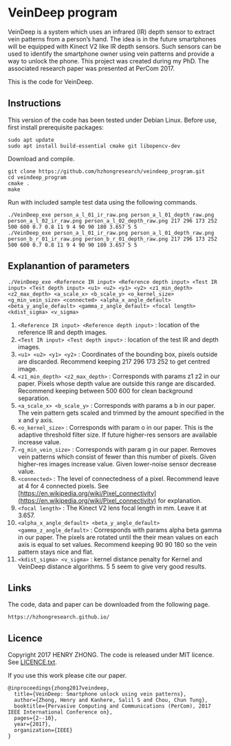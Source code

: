 # VeinDeep program
VeinDeep is a system which uses an infrared (IR) depth sensor to extract vein patterns from a person’s hand. The idea is in the future smartphones will be equipped with Kinect V2 like IR depth sensors. Such sensors can be used to identify the smartphone owner using vein patterns and provide a way to unlock the phone. This project was created during my PhD. The associated research paper was presented at PerCom 2017.

This is the code for VeinDeep.

## Instructions
This version of the code has been tested under Debian Linux. Before use, first install prerequisite packages:

```
sudo apt update
sudo apt install build-essential cmake git libopencv-dev
```

Download and compile.

```
git clone https://github.com/hzhongresearch/veindeep_program.git
cd veindeep_program
cmake .
make
```

Run with included sample test data using the following commands.

```
./VeinDeep_exe person_a_l_01_ir_raw.png person_a_l_01_depth_raw.png person_a_l_02_ir_raw.png person_a_l_02_depth_raw.png 217 296 173 252 500 600 0.7 0.8 11 9 4 90 90 180 3.657 5 5
./VeinDeep_exe person_a_l_01_ir_raw.png person_a_l_01_depth_raw.png person_b_r_01_ir_raw.png person_b_r_01_depth_raw.png 217 296 173 252 500 600 0.7 0.8 11 9 4 90 90 180 3.657 5 5
```

## Explanantion of parameters
```
./VeinDeep_exe <Reference IR input> <Reference depth input> <Test IR input> <Test depth input> <u1> <u2> <y1> <y2> <z1_min_depth> <z2_max_depth> <a_scale_x> <b_scale_y> <o_kernel_size> <g_min_vein_size> <connected> <alpha_x_angle_default> <beta_y_angle_default> <gamma_z_angle_default> <focal length> <kdist_sigma> <v_sigma>
```

1. ```<Reference IR input> <Reference depth input>``` : location of the reference IR and depth images.
2. ```<Test IR input> <Test depth input>``` : location of the test IR and depth images.
3. ```<u1> <u2> <y1> <y2>``` : Coordinates of the bounding box, pixels outside are discarded. Recommend keeping 217 296 173 252 to get centred image.
4. ```<z1_min_depth> <z2_max_depth>``` : Corresponds with params z1 z2 in our paper. Pixels whose depth value are outside this range are discarded. Recommend keeping between 500 600 for clean background separation.
5. ```<a_scale_x> <b_scale_y>``` : Corresponds with params a b in our paper. The vein pattern gets scaled and trimmed by the amount specified in the x and y axis.
6. ```<o_kernel_size>``` : Corresponds with param o in our paper. This is the adaptive threshold filter size. If future higher-res sensors are available increase value.
7. ```<g_min_vein_size>``` : Corresponds with param g in our paper. Removes vein patterns which consist of fewer than this number of pixels. Given higher-res images increase value. Given lower-noise sensor decrease value.
8. ```<connected>``` : The level of connectedness of a pixel. Recommend leave at 4 for 4 connected pixels. See [https://en.wikipedia.org/wiki/Pixel_connectivity](https://en.wikipedia.org/wiki/Pixel_connectivity) for explanation.
9. ```<focal length>``` : The Kinect V2 lens focal length in mm. Leave it at 3.657.
10. ```<alpha_x_angle_default> <beta_y_angle_default> <gamma_z_angle_default>``` : Corresponds with params alpha beta gamma in our paper. The pixels are rotated until the their mean values on each axis is equal to set values. Recommend keeping 90 90 180 so the vein pattern stays nice and flat. 
11. ```<kdist_sigma> <v_sigma>``` : kernel distance penalty for Kernel and VeinDeep distance algorithms. 5 5 seem to give very good results.

## Links
The code, data and paper can be downloaded from the following page.

```
https://hzhongresearch.github.io/
```

## Licence
Copyright 2017 HENRY ZHONG. The code is released under MIT licence. See [LICENCE.txt](LICENCE.txt).

If you use this work please cite our paper.

```
@inproceedings{zhong2017veindeep,
  title={VeinDeep: Smartphone unlock using vein patterns},
  author={Zhong, Henry and Kanhere, Salil S and Chou, Chun Tung},
  booktitle={Pervasive Computing and Communications (PerCom), 2017 IEEE International Conference on},
  pages={2--10},
  year={2017},
  organization={IEEE}
}
```
